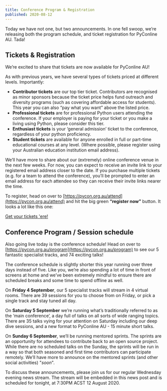 ```yaml
---
title: Conference Program & Registration
published: 2020-08-12
---
```


Today we have not one, but two announcements. In one fell swoop, we’re releasing both the program schedule, and ticket registration for PyConline AU. Tada!

## Tickets & Registration

We’re excited to share that tickets are now available for PyConline AU!

As with previous years, we have several types of tickets priced at different levels. Importantly:

* **Contributor tickets** are our top tier ticket. Contributors are recognised as minor sponsors because the ticket price helps fund outreach and diversity programs (such as covering affordable access for students). This year you can also “pay what you want” above the listed price.
* **Professional tickets** are for professional Python users attending the conference. If your employer is paying for your ticket or you make a living using Python, please consider this tier.
* **Enthusiast tickets** is your ‘general admission’ ticket to the conference, regardless of your python proficiency.
* **Student tickets** are available for anyone enrolled in full or part-time  educational courses at any level. (Where possible, please register using your Australian education institution email address).

We’ll have more to share about our (extremely) online conference venue in the next few weeks. For now, you can expect to receive an invite link to your registered email address closer to the date. If you purchase multiple tickets (e.g. for a team to attend the conference), you’ll be prompted to enter an email address for each attendee so they can receive their invite links nearer the time.

To register, head on over to [https://pycon.org.au/attend](https://pycon.org.au/attend) and hit the big green **“register now”** button. It looks a lot like this one:

<p class='center-content'>
	<a href='https://pretix.eu/pyconau/online2020/?require_cookie=true' class='btn btn-center btn-chonk'>
		Get your tickets 'ere!
	</a>
</p>

## Conference Program / Session schedule

Also going live today is the conference schedule! Head on over to [https://pycon.org.au/program](https://pycon.org.au/program) to see our 5 fantastic specialist tracks, and 74 exciting talks!

The conference schedule is slightly shorter this year running over three days instead of five. Like you, we’re also spending a lot of time in front of screens at home and we’ve been extremely mindful to ensure there are scheduled breaks and some time to spend offline as well.

On **Friday 4 September**, our 5 specialist tracks will stream in 4 virtual rooms.  There are 39 sessions for you to choose from on Friday, or pick a single track and stay tuned all day.

On **Saturday 5 September** we’re running what’s traditionally referred to as the ‘main conference’, a day full of talks on all sorts of wide ranging topics. There are 35 talks vying for your attention on Saturday including our deep dive sessions, and a new format to PyConline AU - 15 minute short talks.

On **Sunday 6 September**, we’ll be running mentored sprints. The sprints are an opportunity for attendees to contribute back to an open source project. While there are no scheduled talks on the Sunday, the sprints will be run in a way so that both seasoned and first time contributors can participate remotely. We’ll have more to announce on the mentored sprints (and other social activities) "_soon_".


To discuss these announcements, please join us for our regular Wednesday evening news stream. The stream will be embedded in this news post and is scheduled for tonight, at 7:30PM ACST 12 August 2020.